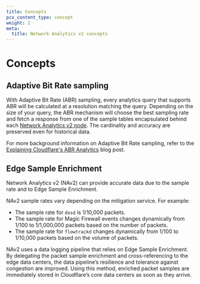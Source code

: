 ```yaml
---
title: Concepts
pcx_content_type: concept
weight: 2
meta:
  title: Network Analytics v2 concepts
---
```


# Concepts

## Adaptive Bit Rate sampling

With Adaptive Bit Rate (ABR) sampling, every analytics query that supports ABR will be calculated at a resolution matching the query. Depending on the size of your query, the ABR mechanism will choose the best sampling rate and fetch a response from one of the sample tables encapsulated behind each [Network Analytics v2 node](/analytics/graphql-api/migration-guides/network-analytics-v2/node-reference/). The cardinality and accuracy are preserved even for historical data.

For more background information on Adaptive Bit Rate sampling, refer to the [Explaining Cloudflare's ABR Analytics](https://blog.cloudflare.com/explaining-cloudflares-abr-analytics/) blog post.

## Edge Sample Enrichment

Network Analytics v2 (NAv2) can provide accurate data due to the sample rate and to Edge Sample Enrichment.

NAv2 sample rates vary depending on the mitigation service. For example:

- The sample rate for `dosd` is 1/10,000 packets.
- The sample rate for Magic Firewall events changes dynamically from 1/100 to 1/1,000,000 packets based on the number of packets.
- The sample rate for `flowtrackd` changes dynamically from 1/100 to 1/10,000 packets based on the volume of packets.

NAv2 uses a data logging pipeline that relies on Edge Sample Enrichment. By delegating the packet sample enrichment and cross-referencing to the edge data centers, the data pipeline’s resilience and tolerance against congestion are improved. Using this method, enriched packet samples are immediately stored in Cloudflare’s core data centers as soon as they arrive.
